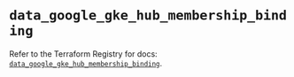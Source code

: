 # `data_google_gke_hub_membership_binding`

Refer to the Terraform Registry for docs: [`data_google_gke_hub_membership_binding`](https://registry.terraform.io/providers/hashicorp/google/6.42.0/docs/data-sources/gke_hub_membership_binding).
